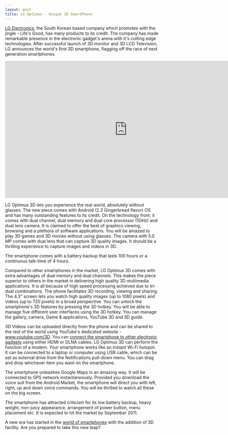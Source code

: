 ```yaml
---
layout: post
title: LG Optimus - Unique 3D SmartPhone
---
```


<a href="http://www.lg.com/">LG Electronics</a>, the South Korean based company which promotes with the jingle - Life's Good, has many products to its credit. The company has made remarkable presence in the electronic gadget's arena with it's cutting edge technologies. After successful launch of 3D monitor and 3D LCD Television, LG announces the world's first 3D smartphone, flagging off the race of next generation smartphones.

<iframe width="800" height="450" src="http://www.youtube.com/embed/IcYqzl0XnVI?hd=1" frameborder="0" allowfullscreen></iframe>

LG Optimus 3D lets you experience the real world, absolutely without glasses. The new piece comes with Android (2.3 Gingerbread flavor) OS and has many outstanding features to its credit. On the technology front, it comes with dual channel, dual memory and dual core processor (1GHz) and dual lens camera. It is claimed to offer the best of graphics viewing, browsing and a plethora of software applications. You will be amazed to play 3D games and 3D movies without using glasses. The camera with 5.0 MP comes with dual lens that can capture 3D quality images. It should be a thrilling experience to capture images and videos in 3D. 

The smartphone comes with a battery backup that lasts 100 hours or a continuous talk-time of 4 hours. 

Compared to other smartphones in the market, LG Optimus 3D comes with extra advantages of dual memory and dual channels. This makes the piece superior to others in the market in delivering high quality 3D multimedia applications. It is all because of high speed processing achieved due to tri-dual combinations. The phone facilitates 3D recording, viewing and sharing. The 4.3" screen lets you watch high quality images (up to 1080 pixels) and videos (up to 720 pixels) in a broad perspective. You can unlock the smartphone's 3D features by pressing the 3D hotkey. You will be able to manage five different user interfaces using the 3D hotkey. You can manage the gallery, camera, Game & applications, YouTube 3D and 3D guide. 

3D Videos can be uploaded directly from the phone and can be shared to the rest of the world using YouTube's dedicated website - <a href="http://www.youtube.com/3D">www.youtube.com/3D</a>. You can <a href="http://www.computerworld.com/s/article/9217878/Coming_with_3D_Smartphones_from_Sprint_AT_T">connect the smartphone to other electronic gadgets</a> using either HDMI or DLNA cables. LG Optimus 3D can perform the function of a modem. Your smartphone works like an instant Wi-Fi hotspot. It can be connected to a laptop or computer using USB cable, which can be set as external drive from the Notifications pull-down menu. You can drag and drop whichever item you want on the smartphone. 

The smartphone unleashes Google Maps in an amazing way. It will be connected to GPS network instantaneously. Provided you download the voice suit from the Android Market, the smartphone will direct you with left, right, up and down voice commands. You will be thrilled to watch all these on the big screen. 

The smartphone has attracted criticism for its low battery backup, heavy weight, non-juicy appearance, arrangement of power button, menu placement etc. It is expected to hit the market by September 2011. 

A new era has started in the <a href="http://www.pcworld.com/article/223137/3d_smartphones_gamechanger_or_gimmick.html">world of smartphones</a> with the addition of 3D facility. Are you prepared to take this new leap?
